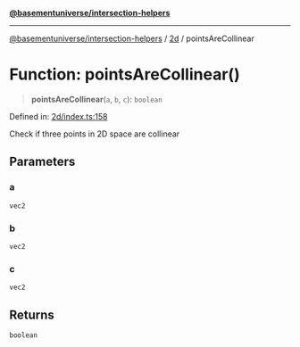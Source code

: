 [**@basementuniverse/intersection-helpers**](../../README.md)

***

[@basementuniverse/intersection-helpers](../../README.md) / [2d](../README.md) / pointsAreCollinear

# Function: pointsAreCollinear()

> **pointsAreCollinear**(`a`, `b`, `c`): `boolean`

Defined in: [2d/index.ts:158](https://github.com/basementuniverse/intersection-helpers/blob/f22d1cffe16ecb68b4b29b8331edc08e3635d16c/src/2d/index.ts#L158)

Check if three points in 2D space are collinear

## Parameters

### a

`vec2`

### b

`vec2`

### c

`vec2`

## Returns

`boolean`
